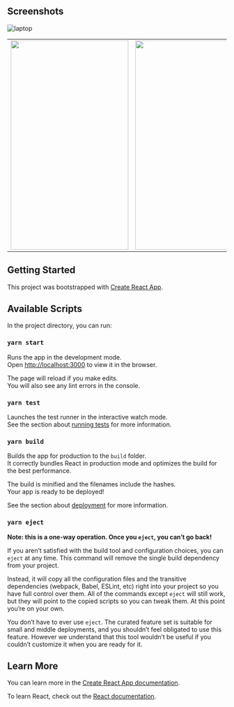 <!-- ABOUT THE PROJECT -->
## Screenshots
![laptop](https://user-images.githubusercontent.com/98023409/230180772-45ec6f5b-ec41-47ef-b762-614d2a941ebd.png)
<table>
  <tr>
    <td><img src="https://user-images.githubusercontent.com/98023409/230180993-821270ff-16d1-462e-884b-51c9525f4c5f.png" width=270 height=480></td>
    <td><img src="https://user-images.githubusercontent.com/98023409/230180993-821270ff-16d1-462e-884b-51c9525f4c5f.png" width=270 height=480></td>
    <td><img src="https://user-images.githubusercontent.com/98023409/230180993-821270ff-16d1-462e-884b-51c9525f4c5f.png" width=270 height=480></td>
  </tr>
 </table>




## Getting Started

This project was bootstrapped with [Create React App](https://github.com/facebook/create-react-app).

## Available Scripts

In the project directory, you can run:

### `yarn start`

Runs the app in the development mode.\
Open [http://localhost:3000](http://localhost:3000) to view it in the browser.

The page will reload if you make edits.\
You will also see any lint errors in the console.

### `yarn test`

Launches the test runner in the interactive watch mode.\
See the section about [running tests](https://facebook.github.io/create-react-app/docs/running-tests) for more information.

### `yarn build`

Builds the app for production to the `build` folder.\
It correctly bundles React in production mode and optimizes the build for the best performance.

The build is minified and the filenames include the hashes.\
Your app is ready to be deployed!

See the section about [deployment](https://facebook.github.io/create-react-app/docs/deployment) for more information.

### `yarn eject`

**Note: this is a one-way operation. Once you `eject`, you can’t go back!**

If you aren’t satisfied with the build tool and configuration choices, you can `eject` at any time. This command will remove the single build dependency from your project.

Instead, it will copy all the configuration files and the transitive dependencies (webpack, Babel, ESLint, etc) right into your project so you have full control over them. All of the commands except `eject` will still work, but they will point to the copied scripts so you can tweak them. At this point you’re on your own.

You don’t have to ever use `eject`. The curated feature set is suitable for small and middle deployments, and you shouldn’t feel obligated to use this feature. However we understand that this tool wouldn’t be useful if you couldn’t customize it when you are ready for it.

## Learn More

You can learn more in the [Create React App documentation](https://facebook.github.io/create-react-app/docs/getting-started).

To learn React, check out the [React documentation](https://reactjs.org/).
